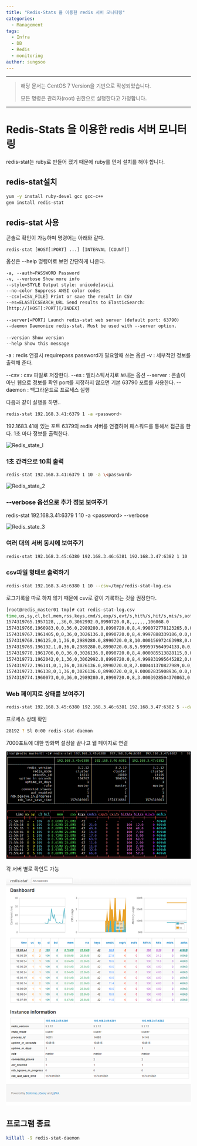 ```yaml
---
title: "Redis-Stats 을 이용한 redis 서버 모니터링"
categories:
  - Management
tags:
  - Infra
  - DB
  - Redis 
  - monitoring
author: sungsoo
---
```


***

> 해당 문서는 CentOS 7 Version을 기반으로 작성되었습니다.
>
> 모든 명령은 관리자(root) 권한으로 실행한다고 가정합니다.

***

# Redis-Stats 을 이용한 redis 서버 모니터링

redis-stat는 ruby로 만들어 졌기 때문에 ruby를 먼저 설치를 해야 합니다.


## redis-stat설치
 
```bash
yum -y install ruby-devel gcc gcc-c++  
gem install redis-stat
```
  

## redis-stat 사용

  
콘솔로 확인이 가능하며 명령어는 아래와 같다.
```
redis-stat [HOST[:PORT] ...] [INTERVAL [COUNT]]
```
옵션은 --help 명령어로 보면 간단하게 나온다.
```
-a, --auth=PASSWORD Password  
-v, --verbose Show more info  
--style=STYLE Output style: unicode|ascii  
--no-color Suppress ANSI color codes  
--csv[=CSV_FILE] Print or save the result in CSV  
--es=ELASTICSEARCH_URL Send results to ElasticSearch: [http://]HOST[:PORT][/INDEX]  
  
--server[=PORT] Launch redis-stat web server (default port: 63790)  
--daemon Daemonize redis-stat. Must be used with --server option.  
  
--version Show version  
--help Show this message
```
-a : redis 연결시 requirepass password가 필요할때 쓰는 옵션
-v : 세부적인 정보를 출력해 준다.

--csv : csv 파일로 저장한다.
--es : 엘라스틱서치로 보내는 옵션
--server : 콘솔이 아닌 웹으로 정보를 확인 port를 지정하지 않으면 기본 63790 포트를 사용한다.
--daemon : 백그라운드로 프로세스 실행


다음과 같이 실행을 하면..
```bash
redis-stat 192.168.3.41:6379 1 -a <password>
```
  

192.1683.41에 있는 포트 6379의 redis 서버를 연결하며 패스워드를 통해서 접근을 한다. 1초 마다 정보를 출력한다.

  
![Redis_state_l](/images/2019-11-21-Redis_Stats/redis_stat1.jpg)

  

### 1초 간격으로 10회 출력
```bash
redis-stat 192.168.3.41:6379 1 10 -a \<password>
 ```

![Redis_state_2](/images/2019-11-21-Redis_Stats/redis_stat2.jpg)

  
  

### --verbose 옵션으로 추가 정보 보여주기

redis-stat 192.168.3.41:6379 1 10 -a \<password> --verbose

![Redis_state_3](/images/2019-11-21-Redis_Stats/redis_stat3.jpg)

### 여러 대의 서버 동시에 보여주기

  
```bash
redis-stat 192.168.3.45:6380 192.168.3.46:6381 192.168.3.47:6382 1 10
```
  
  

### csv파일 형태로 출력하기
```bash
redis-stat 192.168.3.45:6380 1 10 --csv=/tmp/redis-stat-log.csv
```
로그기록을 따로 하지 않기 때문에 csv로 같이 기록하는 것을 권장한다.

```bash
[root@redis_master01 tmp]# cat redis-stat-log.csv  
time,us,sy,cl,bcl,mem,rss,keys,cmd/s,exp/s,evt/s,hit%/s,hit/s,mis/s,aofcs  
1574319765.1957128,,,36,0,3062992.0,8990720.0,8,,,,,,,106068.0  
1574319766.1960983,0,0,36,0,2989280.0,8990720.0,8,4.998072778123265,0.0,0.0,100.0,1.999229111249306,0.0,106068.0  
1574319767.1961405,0,0,36,0,3026136.0,8990720.0,8,4.9997888339186,0.0,0.0,100.0,1.9999155335674397,0.0,106068.0  
1574319768.196125,0,1,36,0,2989280.0,8990720.0,8,10.000156972463998,0.0,0.0,100.0,7.000109880724798,0.0,106068.0  
1574319769.196192,1,0,36,0,2989280.0,8990720.0,8,5.999597564994133,0.0,0.0,100.0,2.9997987824970664,0.0,106068.0  
1574319770.1961706,0,0,36,0,3026136.0,8990720.0,8,4.000085513828115,0.0,0.0,100.0,1.0000213784570287,0.0,106068.0  
1574319771.1962042,0,1,36,0,3062992.0,8990720.0,8,4.999831995645282,0.0,0.0,,0.0,0.0,106068.0  
1574319772.196141,0,1,36,0,3026136.0,8990720.0,8,7.000441370827989,0.0,0.0,100.0,1.000063052975427,0.0,106068.0  
1574319773.196138,0,1,36,0,3026136.0,8990720.0,8,9.00002835908936,0.0,0.0,100.0,6.000018906059573,0.0,106068.0  
1574319774.1960073,0,0,36,0,2989280.0,8990720.0,8,3.0003928504370863,0.0,0.0,,0.0,0.0,106068.0  
``` 

  
  
  

### Web 페이지로 상태를 보여주기

  
```bash
redis-stat 192.168.3.45:6380 192.168.3.46:6381 192.168.3.47:6382 5 --daemon --server=7000
```
  

프로세스 상태 확인
```bash
28192 ? Sl 0:00 redis-stat-daemon
```
  
  

7000포트에 대한 방화벽 설정을 끝나고 웹 페이지로 연결

![Redis_state_4](/images/2019-11-21-Redis_Stats/redis_stat4.png)


각 서버 별로 확인도 가능

![Redis_state_5](/images/2019-11-21-Redis_Stats/redis_stat5.png)


## 프로그램 종료
```bash
killall -9 redis-stat-daemon

